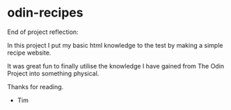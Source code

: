 # odin-recipes

End of project reflection:

In this project I put my basic html knowledge to the test by making a simple recipe website.

It was great fun to finally utilise the knowledge I have gained from The Odin Project into something physical.

Thanks for reading.

- Tim